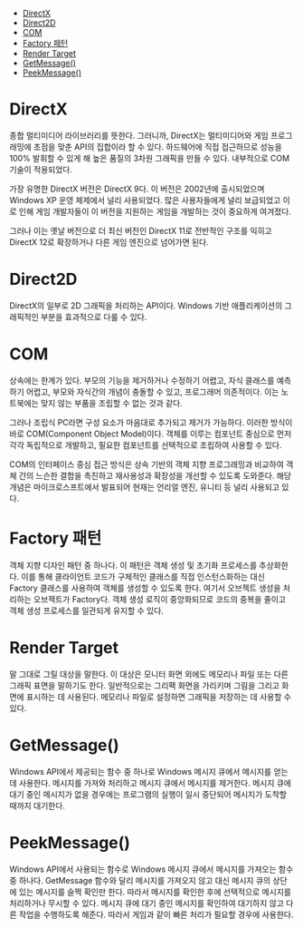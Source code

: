 - [DirectX](#directx)
- [Direct2D](#direct2d)
- [COM](#com)
- [Factory 패턴](#factory-패턴)
- [Render Target](#render-target)
- [GetMessage()](#getmessage)
- [PeekMessage()](#peekmessage)

# DirectX
종합 멀티미디어 라이브러리를 뜻한다. 그러니까, DirectX는 멀티미디어와 게임 프로그래밍에 초점을 맞춘 API의 집합이라 할 수 있다. 하드웨어에 직접 접근하므로 성능을 100% 발휘할 수 있게 해 높은 품질의 3차원 그래픽을 만들 수 있다. 내부적으로 COM 기술이 적용되었다.

가장 유명한 DirectX 버전은 DirectX 9다. 이 버전은 2002년에 출시되었으며 Windows XP 운영 체제에서 널리 사용되었다. 많은 사용자들에게 널리 보급되었고 이로 인해 게임 개발자들이 이 버전을 지원하는 게임을 개발하는 것이 중요하게 여겨졌다.

그러나 이는 옛날 버전으로 더 최신 버전인 DirectX 11로 전반적인 구조를 익히고 DirectX 12로 확장하거나 다른 게임 엔진으로 넘어가면 된다.

# Direct2D
DirectX의 일부로 2D 그래픽을 처리하는 API이다. Windows 기반 애플리케이션의 그래픽적인 부분을 효과적으로 다룰 수 있다.

# COM
상속에는 한계가 있다. 부모의 기능을 제거하거나 수정하기 어렵고, 자식 클래스를 예측하기 어렵고, 부모와 자식간의 개념이 충돌할 수 있고, 프로그래머 의존적이다. 이는 노트북에는 맞지 않는 부품을 조립할 수 없는 것과 같다. 

그러나 조립식 PC라면 구성 요소가 마음대로 추가되고 제거가 가능하다. 이러한 방식이 바로 COM(Component Object Model)이다. 객체를 이루는 컴포넌트 중심으로 먼저 각각 독립적으로 개발하고, 필요한 컴포넌트를 선택적으로 조립하여 사용할 수 있다.

COM의 인터페이스 중심 접근 방식은 상속 기반의 객체 지향 프로그래밍과 비교하여 객체 간의 느슨한 결합을 촉진하고 재사용성과 확장성을 개선할 수 있도록 도와준다. 해당 개념은 마이크로스프트에서 발표되어 현재는 언리얼 엔진, 유니티 등 널리 사용되고 있다.

# Factory 패턴
객체 지향 디자인 패턴 중 하나다. 이 패턴은 객체 생성 및 초기화 프로세스를 추상화한다. 이를 통해 클라이언트 코드가 구체적인 클래스를 직접 인스턴스화하는 대신 Factory 클래스를 사용하여 객체를 생성할 수 있도록 한다. 여기서 오브젝트 생성을 처리하는 오브젝트가 Factory다. 객체 생성 로직이 중앙화되므로 코드의 중복을 줄이고 객체 생성 프로세스를 일관되게 유지할 수 있다.

# Render Target
말 그대로 그릴 대상을 말한다. 이 대상은 모니터 화면 외에도 메모리나 파일 또는 다른 그래픽 표면을 말하기도 한다. 일반적으로는 그리팩 화면을 가리키며 그림을 그리고 화면에 표시하는 데 사용된다. 메모리나 파일로 설정하면 그래픽을 저장하는 데 사용할 수 있다.

# GetMessage()
Windows API에서 제공되는 함수 중 하나로 Windows 메시지 큐에서 메시지를 얻는 데 사용한다. 메시지를 가져와 처리하고 메시지 큐에서 메시지를 제거한다. 메시지 큐에 대기 중인 메시지가 없을 경우에는 프로그램의 실행이 일시 중단되어 메시지가 도착할 때까지 대기한다.

# PeekMessage()
Windows API에서 사용되는 함수로 Windows 메시지 큐에서 메시지를 가져오는 함수 중 하나다. GetMessage 함수와 달리 메시지를 가져오지 않고 대신 메시지 큐의 상단에 있는 메시지를 슬쩍 확인만 한다. 따라서 메시지를 확인한 후에 선택적으로 메시지를 처리하거나 무시할 수 있다. 메시지 큐에 대기 중인 메시지를 확인하여 대기하지 않고 다른 작업을 수행하도록 해준다. 따라서 게임과 같이 빠른 처리가 필요할 경우에 사용한다.
